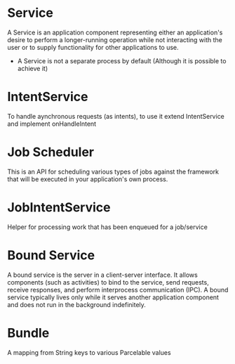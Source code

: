 # Service
A Service is an application component representing either an application's desire to perform a longer-running operation while not interacting with the user or to supply functionality for other applications to use.
* A Service is not a separate process by default (Although it is possible to achieve it)

# IntentService
To handle aynchronous requests (as intents), to use it extend IntentService and implement onHandleIntent

# Job Scheduler
This is an API for scheduling various types of jobs against the framework that will be executed in your application's own process.

# JobIntentService
Helper for processing work that has been enqueued for a job/service

# Bound Service
A bound service is the server in a client-server interface. It allows components (such as activities) to bind to the service, send requests, receive responses, and perform interprocess communication (IPC). A bound service typically lives only while it serves another application component and does not run in the background indefinitely.

# Bundle
A mapping from String keys to various Parcelable values



